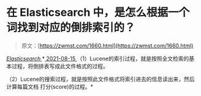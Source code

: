 <!--yml
category: 未分类
date: 0001-01-01 00:00:00
-->

# 在 Elasticsearch 中，是怎么根据一个词找到对应的倒排索引的？

> 原文：[https://zwmst.com/1660.html](https://zwmst.com/1660.html)

   [ *Elasticsearch* ](https://zwmst.com/elasticsearch)*[ <time datetime="2021-08-15T16:03:26+08:00"> 2021-08-15 </time> ](https://zwmst.com/1660.html)  （1）Lucene的索引过程，就是按照全文检索的基本过程，将倒排表写成此文件格式的过程。

（2）Lucene的搜索过程，就是按照此文件格式将索引进去的信息读出来，然后计算每篇文档 打分(score)的过程。*